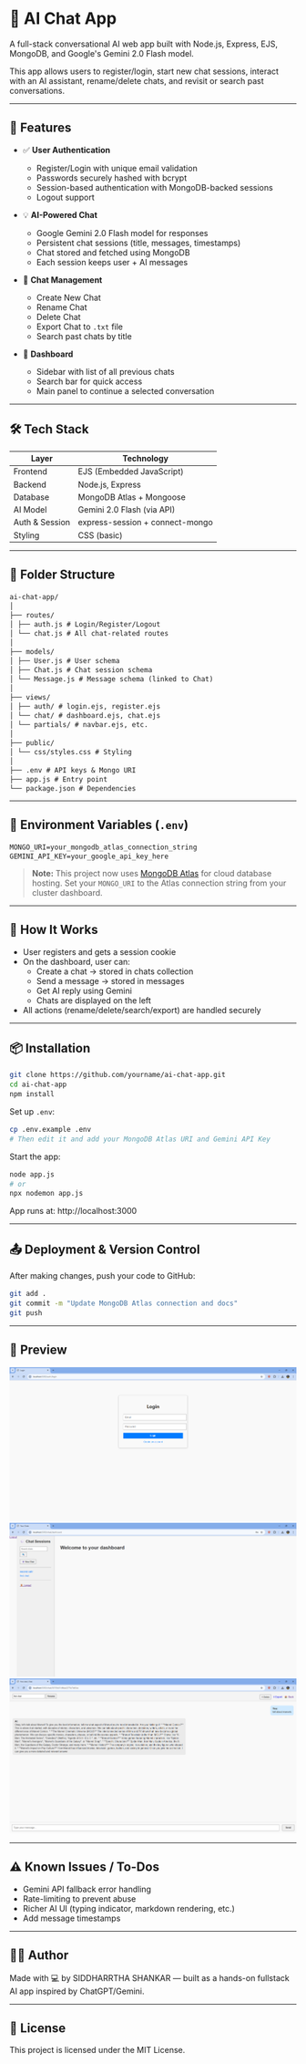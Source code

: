 # 💬 AI Chat App

A full-stack conversational AI web app built with Node.js, Express, EJS, MongoDB, and Google's Gemini 2.0 Flash model.

This app allows users to register/login, start new chat sessions, interact with an AI assistant, rename/delete chats, and revisit or search past conversations.

---

## 🚀 Features

- ✅ **User Authentication**
  - Register/Login with unique email validation
  - Passwords securely hashed with bcrypt
  - Session-based authentication with MongoDB-backed sessions
  - Logout support

- 💡 **AI-Powered Chat**
  - Google Gemini 2.0 Flash model for responses
  - Persistent chat sessions (title, messages, timestamps)
  - Chat stored and fetched using MongoDB
  - Each session keeps user + AI messages

- 💬 **Chat Management**
  - Create New Chat
  - Rename Chat
  - Delete Chat
  - Export Chat to `.txt` file
  - Search past chats by title

- 🧾 **Dashboard**
  - Sidebar with list of all previous chats
  - Search bar for quick access
  - Main panel to continue a selected conversation

---

## 🛠 Tech Stack

| Layer         | Technology                    |
|---------------|-------------------------------|
| Frontend      | EJS (Embedded JavaScript)     |
| Backend       | Node.js, Express              |
| Database      | MongoDB Atlas + Mongoose      |
| AI Model      | Gemini 2.0 Flash (via API)    |
| Auth & Session| express-session + connect-mongo |
| Styling       | CSS (basic)                   |

---

## 📁 Folder Structure

```
ai-chat-app/
│
├── routes/
│ ├── auth.js # Login/Register/Logout
│ └── chat.js # All chat-related routes
│
├── models/
│ ├── User.js # User schema
│ ├── Chat.js # Chat session schema
│ └── Message.js # Message schema (linked to Chat)
│
├── views/
│ ├── auth/ # login.ejs, register.ejs
│ └── chat/ # dashboard.ejs, chat.ejs
│ └── partials/ # navbar.ejs, etc.
│
├── public/
│ └── css/styles.css # Styling
│
├── .env # API keys & Mongo URI
├── app.js # Entry point
└── package.json # Dependencies
```

---


## 🔐 Environment Variables (`.env`)

```
MONGO_URI=your_mongodb_atlas_connection_string
GEMINI_API_KEY=your_google_api_key_here
```

> **Note:** This project now uses [MongoDB Atlas](https://www.mongodb.com/atlas) for cloud database hosting. Set your `MONGO_URI` to the Atlas connection string from your cluster dashboard.

---

## 🧪 How It Works
- User registers and gets a session cookie
- On the dashboard, user can:
  - Create a chat → stored in chats collection
  - Send a message → stored in messages
  - Get AI reply using Gemini
  - Chats are displayed on the left
- All actions (rename/delete/search/export) are handled securely

---

## 📦 Installation


```bash
git clone https://github.com/yourname/ai-chat-app.git
cd ai-chat-app
npm install
```


Set up `.env`:
```bash
cp .env.example .env
# Then edit it and add your MongoDB Atlas URI and Gemini API Key
```


Start the app:
```bash
node app.js
# or
npx nodemon app.js
```


App runs at: http://localhost:3000

---

## 📤 Deployment & Version Control

After making changes, push your code to GitHub:

```bash
git add .
git commit -m "Update MongoDB Atlas connection and docs"
git push
```

---

## 📸 Preview

![Login Screen](screenshots/login.png)
![Dashboard](screenshots/dashboard.png)
![Chat View](screenshots/chat.png)

---

## ⚠️ Known Issues / To-Dos
- Gemini API fallback error handling
- Rate-limiting to prevent abuse
- Richer AI UI (typing indicator, markdown rendering, etc.)
- Add message timestamps

---

## 👨‍💻 Author
Made with 💻 by SIDDHARRTHA SHANKAR — built as a hands-on fullstack AI app inspired by ChatGPT/Gemini.

---

## 📄 License
This project is licensed under the MIT License.
